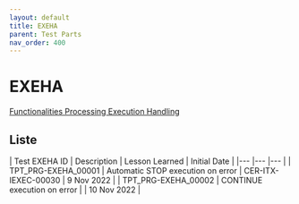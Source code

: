 ```yaml
---
layout: default
title: EXEHA
parent: Test Parts
nav_order: 400
---
```


# EXEHA

[Functionalities Processing Execution Handling](../../../../FCT--Documentation/docs/functionalities/processing/EXEHA)

## Liste

| Test EXEHA ID   	| Description  	| Lesson Learned  	| Initial Date  	|
|---	|---	|---	|
| TPT_PRG-EXEHA_00001  	| Automatic STOP execution on error   	| CER-ITX-IEXEC-00030   | 9 Nov 2022  	|
| TPT_PRG-EXEHA_00002  	| CONTINUE execution on error   	|    | 10 Nov 2022  	|
